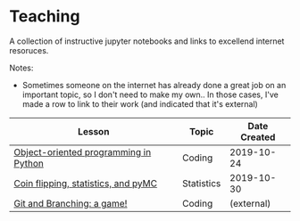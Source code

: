 # Teaching
A collection of instructive jupyter notebooks and links to excellend internet resoruces.

Notes:
* Sometimes someone on the internet has already done a great job on an important topic, so I don't need to make my own.. In those cases, I've made a row to link to their work (and indicated that it's external)

| Lesson | Topic | Date Created |
|---|---|---|
| [Object-oriented programming in Python](Classes%20and%20OOP%20(Python).ipynb) | Coding | 2019-10-24 |
| [Coin flipping, statistics, and pyMC](Coin%20flipping,%20statistics,%20and%20pyMC.ipynb) | Statistics | 2019-10-30 |
| [Git and Branching: a game!](https://learngitbranching.js.org/) | Coding | (external) |
